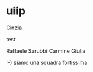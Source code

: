 # uiip
Cinzia

test



Raffaele Sarubbi
Carmine
Giulia





















:-) siamo una squadra fortissima





















































































































































































































































































































































































